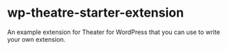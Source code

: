 wp-theatre-starter-extension
============================

An example extension for Theater for WordPress that you can use to write your own extension.
